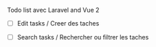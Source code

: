 Todo list avec Laravel and Vue 2


- [ ] Edit tasks / Creer des taches

- [ ] Search tasks / Rechercher ou filtrer les taches



